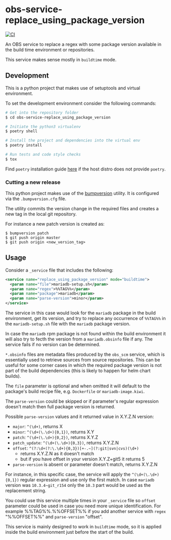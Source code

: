 # obs-service-replace_using_package_version

[![CI](https://github.com/openSUSE/obs-service-replace_using_package_version/actions/workflows/ci.yml/badge.svg)](https://github.com/openSUSE/obs-service-replace_using_package_version/actions/workflows/ci.yml)

An OBS service to replace a regex with some package version available
in the build time environment or repositories.

This service makes sense mostly in `buildtime` mode.

## Development

This is a python project that makes use of setuptools and virtual environment.

To set the development environment consider the following commands:

```bash
# Get into the repository folder
$ cd obs-service-replace_using_package_version

# Initiate the python3 virtualenv
$ poetry shell

# Install the project and dependencies into the virtual env
$ poetry install

# Run tests and code style checks
$ tox
```
Find `poetry` installation guide [here](https://python-poetry.org/docs/#installation)
if the host distro does not provide `poetry`.

### Cutting a new release

This python project makes use of the
[bumpversion](https://pypi.org/project/bumpversion/) utility. It is configured
via the `.bumpversion.cfg` file.

The utility commits the version change in the required files and creates a new
tag in the local git repository.

For instance a new patch version is created as:

```ShellSession
$ bumpversion patch
$ git push origin master
$ git push origin <new_version_tag>
```

## Usage

Consider a `_service` file that includes the following:

```xml
<service name="replace_using_package_version" mode="buildtime">
  <param name="file">mariadb-setup.sh</param>
  <param name="regex">%%TAG%%</param>
  <param name="package">mariadb</param>
  <param name="parse-version">minor</param>
</service>
```

The service in this case would look for the `mariadb` package in the build
environment, get its version, and try to replace any occurrence of `%%TAG%%`
in the `mariadb-setup.sh` file with the `mariadb` package version.

In case the `mariadb` rpm package is not found within the build environment
it will also try to fecth the version from a `mariadb.obsinfo` file if any.
The service fails if no version can be determined.

`*.obsinfo` files are metadata files produced by the `obs_scm` service, which
is essentially used to retrieve sources from source repositories. This can be
useful for some corner cases in which the required package version is not part
of the build dependencies (this is likely to happen for helm chart builds).

The `file` parameter is optional and when omitted it will default to the
package's build recipe file, e.g. `Dockerfile` or `mariadb-image.kiwi`.

The `parse-version` could be skipped or if parameter's regular expression 
doesn't match then full package version is returned.

Possible `parse-version` values and it returned value in X.Y.Z.N version:

* `major`: `^(\d+)`, returns X
* `minor`: `^(\d+(\.\d+){0,1})`, returns X.Y
* `patch`: `^(\d+(\.\d+){0,2})`, returns X.Y.Z
* `patch_update`: `^(\d+(\.\d+){0,3})`, returns X.Y.Z.N
* `offset`: `^(?:\d+(?:\.\d+){0,3})[+-.~](?:git|svn|cvs)(\d+)`
  * returns X.Y.Z.N as it doesn't match
  * but if you have offset in your version X.Y.Z+git5 it returns 5
* `parse-version` is absent or parameter doesn't match, returns X.Y.Z.N

For instance, in this specific case, the service will apply the 
`^(\d+(\.\d+){0,1})` regular expression and use only the first match.
In case `mariadb` version was `10.3.4~git_r154` only the `10.3` part would be
used as the replacement string.

You could use this service multiple times in your `_service` file so `offset` 
parameter could be used in case you need more unique identification. 
For example %%TAG%%.%%OFFSET%% if you add another service with `regex` "%%OFFSET%%"
and `parse-version` "offset".

This service is mainly designed to work in `buildtime` mode, so it is applied
inside the build environment just before the start of the build.
